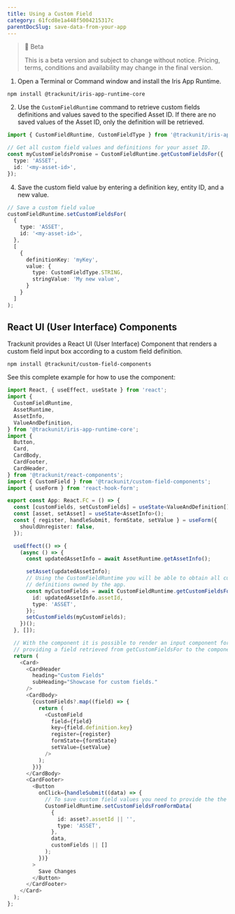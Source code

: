 ```yaml
---
title: Using a Custom Field
category: 61fcd8e1a448f5004215317c
parentDocSlug: save-data-from-your-app
---
```


> 🚧 Beta
> 
> This is a beta version and subject to change without notice. Pricing, terms, conditions and availability may change in the final version.

1. Open a Terminal or Command window and install the Iris App Runtime.

```
npm install @trackunit/iris-app-runtime-core
```



2. Use the `CustomFieldRuntime` command to retrieve custom fields definitions and values saved to the specified Asset ID. If there are no saved values of the Asset ID, only the definition will be retrieved.

```ts
import { CustomFieldRuntime, CustomFieldType } from '@trackunit/iris-app-runtime-core';

// Get all custom field values and definitions for your asset ID.
const myCustomFieldsPromise = CustomFieldRuntime.getCustomFieldsFor({
  type: 'ASSET',
  id: '<my-asset-id>',
});
```



4. Save the custom field value by entering a definition key, entity ID, and a new value.

```ts
// Save a custom field value
customFieldRuntime.setCustomFieldsFor(
  {
    type: 'ASSET',
    id: '<my-asset-id>',
  },
  [
    {
      definitionKey: 'myKey',
      value: {
        type: CustomFieldType.STRING,
        stringValue: 'My new value',
      }
    }
  ]
);
```



## React UI (User Interface) Components

Trackunit provides a React UI (User Interface) Component that renders a custom field input box according to a custom field definition.

```
npm install @trackunit/custom-field-components
```



See this complete example for how to use the component:

```ts
import React, { useEffect, useState } from 'react';
import {
  CustomFieldRuntime,
  AssetRuntime,
  AssetInfo,
  ValueAndDefinition,
} from '@trackunit/iris-app-runtime-core';
import {
  Button,
  Card,
  CardBody,
  CardFooter,
  CardHeader,
} from '@trackunit/react-components';
import { CustomField } from '@trackunit/custom-field-components';
import { useForm } from 'react-hook-form';

export const App: React.FC = () => {
  const [customFields, setCustomFields] = useState<ValueAndDefinition[]>();
  const [asset, setAsset] = useState<AssetInfo>();
  const { register, handleSubmit, formState, setValue } = useForm({
    shouldUnregister: false,
  });

  useEffect(() => {
    (async () => {
      const updatedAssetInfo = await AssetRuntime.getAssetInfo();

      setAsset(updatedAssetInfo);
      // Using the CustomFieldRuntime you will be able to obtain all custom fields values and
      // definitions owned by the app.
      const myCustomFields = await CustomFieldRuntime.getCustomFieldsFor({
        id: updatedAssetInfo.assetId,
        type: 'ASSET',
      });
      setCustomFields(myCustomFields);
    })();
  }, []);

  // With the component it is possible to render an input component for any custom field by
  // providing a field retrieved from getCustomFieldsFor to the component.
  return (
    <Card>
      <CardHeader
        heading="Custom Fields"
        subHeading="Showcase for custom fields."
      />
      <CardBody>
        {customFields?.map((field) => {
          return (
            <CustomField
              field={field}
              key={field.definition.key}
              register={register}
              formState={formState}
              setValue={setValue}
            />
          );
        })}
      </CardBody>
      <CardFooter>
        <Button
          onClick={handleSubmit((data) => {
            // To save custom field values you need to provide the the entity Id and the new value.
            CustomFieldRuntime.setCustomFieldsFromFormData(
              {
                id: asset?.assetId || '',
                type: 'ASSET',
              },
              data,
              customFields || []
            );
          })}
        >
          Save Changes
        </Button>
      </CardFooter>
    </Card>
  );
};
```

